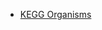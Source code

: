 + [KEGG Organisms](https://www.kegg.jp/kegg-bin/download_htext?htext=br08601.keg&format=json&filedir=)